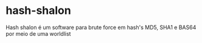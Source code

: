 # hash-shalon
Hash shalon é um software para brute force em hash's MD5, SHA1 e BAS64 por meio de uma worldlist
